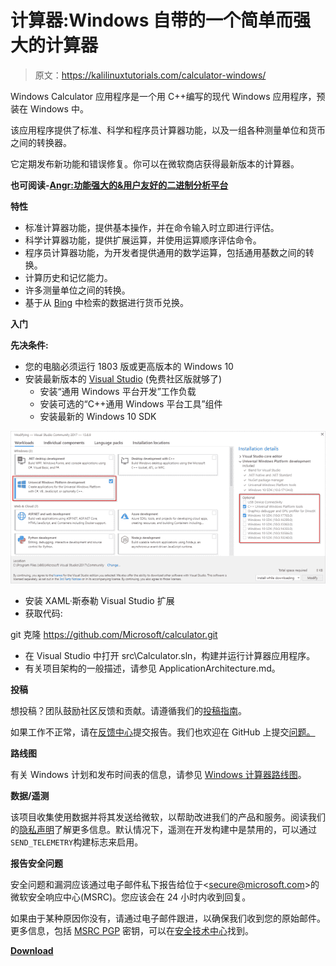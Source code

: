 # 计算器:Windows 自带的一个简单而强大的计算器

> 原文：<https://kalilinuxtutorials.com/calculator-windows/>

Windows Calculator 应用程序是一个用 C++编写的现代 Windows 应用程序，预装在 Windows 中。

该应用程序提供了标准、科学和程序员计算器功能，以及一组各种测量单位和货币之间的转换器。

它定期发布新功能和错误修复。你可以在微软商店获得最新版本的计算器。

**也可阅读-[Angr:功能强大的&用户友好的二进制分析平台](https://kalilinuxtutorials.com/angr-user-friendly-binary-analysis/)**

**特性**

*   标准计算器功能，提供基本操作，并在命令输入时立即进行评估。
*   科学计算器功能，提供扩展运算，并使用运算顺序评估命令。
*   程序员计算器功能，为开发者提供通用的数学运算，包括通用基数之间的转换。
*   计算历史和记忆能力。
*   许多测量单位之间的转换。
*   基于从 [Bing](https://www.bing.com/) 中检索的数据进行货币兑换。

**入门**

**先决条件:**

*   您的电脑必须运行 1803 版或更高版本的 Windows 10
*   安装最新版本的 [Visual Studio](https://developer.microsoft.com/en-us/windows/downloads) (免费社区版就够了)
    *   安装“通用 Windows 平台开发”工作负载
    *   安装可选的“C++通用 Windows 平台工具”组件
    *   安装最新的 Windows 10 SDK

![](img/559138f8e23f08f86f37777bd6fa0d47.png)

*   安装 XAML·斯泰勒 Visual Studio 扩展
*   获取代码:

git 克隆 https://github.com/Microsoft/calculator.git

*   在 Visual Studio 中打开 src\Calculator.sln，构建并运行计算器应用程序。
*   有关项目架构的一般描述，请参见 ApplicationArchitecture.md。

**投稿**

想投稿？团队鼓励社区反馈和贡献。请遵循我们的[投稿指南](https://github.com/Microsoft/calculator/blob/master/CONTRIBUTING.md)。

如果工作不正常，请在[反馈中心](https://insider.windows.com/en-us/fb/?contextid=130)提交报告。我们也欢迎在 GitHub 上提交[问题。](https://github.com/Microsoft/calculator/issues)

**路线图**

有关 Windows 计划和发布时间表的信息，请参见 [Windows 计算器路线图](https://github.com/Microsoft/calculator/blob/master/docs/Roadmap.md)。

**数据/遥测**

该项目收集使用数据并将其发送给微软，以帮助改进我们的产品和服务。阅读我们的[隐私声明](https://go.microsoft.com/fwlink/?LinkId=521839)了解更多信息。默认情况下，遥测在开发构建中是禁用的，可以通过`SEND_TELEMETRY`构建标志来启用。

**报告安全问题**

安全问题和漏洞应该通过电子邮件私下报告给位于<[secure@microsoft.com](mailto:secure@microsoft.com)>的微软安全响应中心(MSRC)。您应该会在 24 小时内收到回复。

如果由于某种原因你没有，请通过电子邮件跟进，以确保我们收到您的原始邮件。更多信息，包括 [MSRC PGP](https://technet.microsoft.com/en-us/security/dn606155) 密钥，可以在[安全技术中心](https://technet.microsoft.com/en-us/security/default)找到。

[**Download**](https://github.com/Microsoft/calculator)